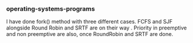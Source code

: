 ### operating-systems-programs
I have done fork() method with three different cases.
FCFS and SJF alongside Round Robin and SRTF are on their way .
Priority in preemptive and non preemptive are also, once RoundRobin and SRTF are done. 
